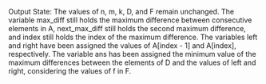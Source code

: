 Output State: The values of n, m, k, D, and F remain unchanged. The variable max_diff still holds the maximum difference between consecutive elements in A, next_max_diff still holds the second maximum difference, and index still holds the index of the maximum difference. The variables left and right have been assigned the values of A[index - 1] and A[index], respectively. The variable ans has been assigned the minimum value of the maximum differences between the elements of D and the values of left and right, considering the values of f in F.